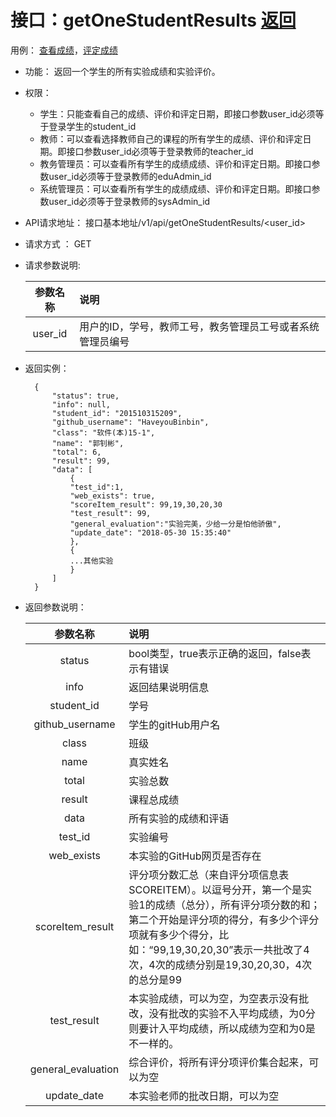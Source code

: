 ﻿<!-- markdownlint-disable MD033-->
<!-- 禁止MD033类型的警告 https://www.npmjs.com/package/markdownlint -->

# 接口：getOneStudentResults  [返回](../README.md)
用例： [查看成绩](../用例/查看成绩.md)，[评定成绩](../用例/评定成绩.md)

- 功能：
    返回一个学生的所有实验成绩和实验评价。
    
- 权限：
    - 学生：只能查看自己的成绩、评价和评定日期，即接口参数user_id必须等于登录学生的student_id
    - 教师：可以查看选择教师自己的课程的所有学生的成绩、评价和评定日期。即接口参数user_id必须等于登录教师的teacher_id
    - 教务管理员：可以查看所有学生的成绩成绩、评价和评定日期。即接口参数user_id必须等于登录教师的eduAdmin_id
    - 系统管理员：可以查看所有学生的成绩成绩、评价和评定日期。即接口参数user_id必须等于登录教师的sysAdmin_id
    
- API请求地址： 
    接口基本地址/v1/api/getOneStudentResults/<user_id>

- 请求方式 ：
    GET

- 请求参数说明:        

  |参数名称|说明|
  |:---------:|:--------------------------------------------------------|      
  |user_id|用户的ID，学号，教师工号，教务管理员工号或者系统管理员编号|
    
- 返回实例：

        {         
            "status": true,
            "info": null,    
            "student_id": "201510315209",
            "github_username": "HaveyouBinbin",
            "class": "软件(本)15-1", 
            "name": "郭钊彬",
            "total": 6,
            "result": 99,
            "data": [
                {
                "test_id":1,
                "web_exists": true, 
                "scoreItem_result": 99,19,30,20,30
                "test_result": 99,
                "general_evaluation":"实验完美，少给一分是怕他骄傲",
                "update_date": "2018-05-30 15:35:40"
                }, 
                {
                ...其他实验
                }
            ] 
        }
 
- 返回参数说明：    
 
  |参数名称|说明|
  |:---------:|:--------------------------------------------------------|      
  |status|bool类型，true表示正确的返回，false表示有错误|
  |info|返回结果说明信息|
  |student_id|学号|
  |github_username|学生的gitHub用户名|
  |class|班级|
  |name|真实姓名|   
  |total|实验总数|
  |result|课程总成绩|
  |data|所有实验的成绩和评语|
  |test_id|实验编号|
  |web_exists|本实验的GitHub网页是否存在|
  |scoreItem_result|评分项分数汇总（来自评分项信息表SCOREITEM）。以逗号分开，第一个是实验1的成绩（总分），所有评分项分数的和；第二个开始是评分项的得分，有多少个评分项就有多少个得分，比如：“99,19,30,20,30”表示一共批改了4次，4次的成绩分别是19,30,20,30，4次的总分是99|
  |test_result|本实验成绩，可以为空，为空表示没有批改，没有批改的实验不入平均成绩，为0分则要计入平均成绩，所以成绩为空和为0是不一样的。|
  |general_evaluation|综合评价，将所有评分项评价集合起来，可以为空|
  |update_date|本实验老师的批改日期，可以为空|


